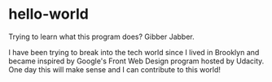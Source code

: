 # hello-world
Trying to learn what this program does? Gibber Jabber.

I have been trying to break into the tech world since I lived in Brooklyn and became inspired by Google's Front Web Design program hosted by Udacity.
One day this will make sense and I can contribute to this world! 
